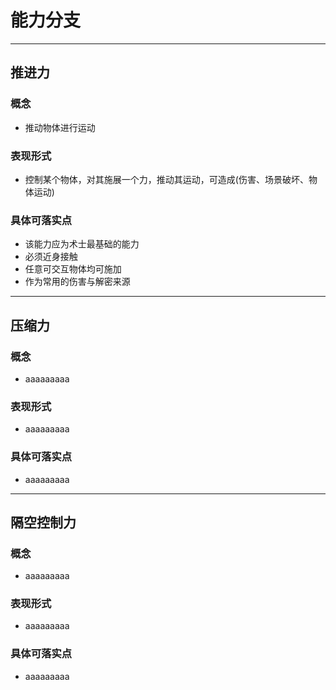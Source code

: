 # 能力分支

---

## 推进力
### 概念
- 推动物体进行运动
### 表现形式
- 控制某个物体，对其施展一个力，推动其运动，可造成(伤害、场景破坏、物体运动)
### 具体可落实点
- 该能力应为术士最基础的能力
- 必须近身接触
- 任意可交互物体均可施加
- 作为常用的伤害与解密来源

---

## 压缩力
### 概念
- aaaaaaaaa
### 表现形式
- aaaaaaaaa
### 具体可落实点
- aaaaaaaaa

---

## 隔空控制力
### 概念
- aaaaaaaaa
### 表现形式
- aaaaaaaaa
### 具体可落实点
- aaaaaaaaa